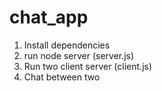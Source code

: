 # chat_app

1. Install dependencies
2. run node server (server.js)
3. Run two client server (client.js)
4. Chat between two

